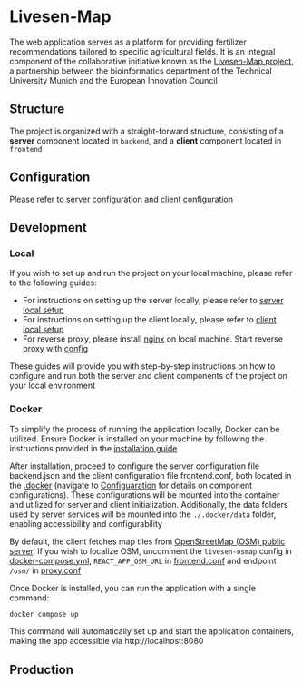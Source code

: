 # Livesen-Map

The web application serves as a platform for providing fertilizer recommendations tailored to specific agricultural fields. It is an integral component of the collaborative initiative known as the [Livesen-Map project](https://www.livesen-map.eu/), a partnership between the bioinformatics department of the Technical University Munich and the European Innovation Council

## Structure

The project is organized with a straight-forward structure, consisting of a **server** component located in `backend`, and a **client** component located in `frontend`

## Configuration

Please refer to [server configuration](./backend) and [client configuration](./frontend)

## Development

### Local

If you wish to set up and run the project on your local machine, please refer to the following guides:

- For instructions on setting up the server locally, please refer to [server local setup](./backend)
- For instructions on setting up the client locally, please refer to [client local setup](./frontend)
- For reverse proxy, please install [nginx]() on local machine. Start reverse proxy with [config](./nginx.conf)

These guides will provide you with step-by-step instructions on how to configure and run both the server and client components of the project on your local environment

### Docker

To simplify the process of running the application locally, Docker can be utilized. Ensure Docker is installed on your machine by following the instructions provided in the [installation guide](https://docs.docker.com/get-docker/)

After installation, proceed to configure the server configuration file backend.json and the client configuration file frontend.conf, both located in the [.docker](./.docker) (navigate to [Configuaration](#Configuration) for details on component configurations). These configurations will be mounted into the container and utilized for server and client initialization. Additionally, the data folders used by server services will be mounted into the `./.docker/data` folder, enabling accessibility and configurability

By default, the client fetches map tiles from [OpenStreetMap (OSM) public server](https://www.openstreetmap.org/). If you wish to localize OSM, uncomment the `livesen-osmap` config in [docker-compose.yml](docker-compose.yml), `REACT_APP_OSM_URL` in [frontend.conf](./.docker/frontend.conf) and endpoint `/osm/` in [proxy.conf](./.docker/proxy.conf)

Once Docker is installed, you can run the application with a single command:

```bash
docker compose up
```

This command will automatically set up and start the application containers, making the app accessible via http://localhost:8080

## Production
